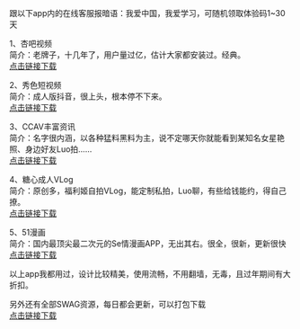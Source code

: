 跟以下app内的在线客服报暗语：我爱中国，我爱学习，可随机领取体验码1~30天

1、杏吧视频<br>
简介：老牌子，十几年了，用户量过亿，估计大家都安装过。经典。<br>
[点击链接下载](https://xingba28.com/?_c=ltxb002)

2、秀色短视频<br>
简介：成人版抖音，很上头，根本停不下来。<br>
[点击链接下载](https://xiuse019.com/?_c=ltxs002)

3、CCAV丰富资讯<br>
简介：名字很内涵，以各种猛料黑料为主，说不定哪天你就能看到某知名女星艳照、身边好友Luo拍……<br>
[点击链接下载](https://ccav689.com/?channel=ltccav002)

4、糖心成人VLog<br>
简介：原创多，福利姬自拍VLog，能定制私拍，Luo聊，有些给钱能约，得自己撩。<br>
[点击链接下载](https://tx5210.com/?_c=lttx002)

5、51漫画<br>
简介：国内最顶尖最二次元的Se情漫画APP，无出其右。很全，很新，更新很快<br>
[点击链接下载](https://51mh010.com/?_c=ltmh002)

以上app我都用过，设计比较精美，使用流畅，不用翻墙，无毒，且过年期间有大折扣。

另外还有全部SWAG资源，每日都会更新，可以打包下载<br>
[点击链接下载](https://asdjkl7777.site/?r=888)
